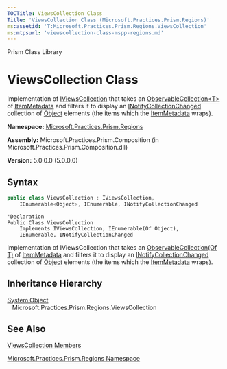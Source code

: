 ```yaml
---
TOCTitle: ViewsCollection Class
Title: 'ViewsCollection Class (Microsoft.Practices.Prism.Regions)'
ms:assetid: 'T:Microsoft.Practices.Prism.Regions.ViewsCollection'
ms:mtpsurl: 'viewscollection-class-mspp-regions.md'
---
```


Prism Class Library

# ViewsCollection Class

Implementation of [IViewsCollection](iviewscollection-interface-mspp-regions.md) that takes an [ObservableCollection&lt;T&gt;](http://msdn.microsoft.com/en-us/library/ms668604) of [ItemMetadata](itemmetadata-class-mspp-regions.md) and filters it to display an [INotifyCollectionChanged](http://msdn.microsoft.com/en-us/library/ms668629) collection of [Object](http://msdn.microsoft.com/en-us/library/e5kfa45b) elements (the items which the [ItemMetadata](itemmetadata-class-mspp-regions.md) wraps).

**Namespace:** [Microsoft.Practices.Prism.Regions](mspp-regions-namespace.md)

**Assembly:** Microsoft.Practices.Prism.Composition (in Microsoft.Practices.Prism.Composition.dll)

**Version:** 5.0.0.0 (5.0.0.0)

## Syntax

```C#
public class ViewsCollection : IViewsCollection, 
	IEnumerable<Object>, IEnumerable, INotifyCollectionChanged
``` 

```VB
'Declaration
Public Class ViewsCollection
	Implements IViewsCollection, IEnumerable(Of Object), 
	IEnumerable, INotifyCollectionChanged
```	

Implementation of IViewsCollection that takes an [ObservableCollection(Of T)](http://msdn.microsoft.com/en-us/library/ms668604) of [ItemMetadata](itemmetadata-class-mspp-regions.md) and filters it to display an [INotifyCollectionChanged](http://msdn.microsoft.com/en-us/library/ms668629) collection of [Object](http://msdn.microsoft.com/en-us/library/e5kfa45b) elements (the items which the [ItemMetadata](itemmetadata-class-mspp-regions.md) wraps).

## Inheritance Hierarchy

[System.Object](http://msdn.microsoft.com/en-us/library/e5kfa45b)<br/>
    Microsoft.Practices.Prism.Regions.ViewsCollection

## See Also

[ViewsCollection Members](viewscollection-members-mspp-regions.md)

[Microsoft.Practices.Prism.Regions Namespace](mspp-regions-namespace.md)

